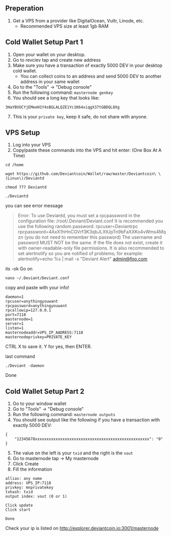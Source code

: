 ## Preperation

1. Get a VPS from a provider like DigitalOcean, Vultr, Linode, etc. 
   - Recommended VPS size at least 1gb RAM    


## Cold Wallet Setup Part 1

1. Open your wallet on your desktop.
2. Go to revciev tap and create new address
3. Make sure you have a transaction of exactly 5000 DEV in your desktop cold wallet.
    * You can collect coins to an address and send 5000 DEV to another address in your same wallet
4. Go to the "Tools" -> "Debug console"
5. Run the following command: `masternode genkey`
6. You should see a long key that looks like:
```
3HaYBVUCYjEMeeH1Y4sBGLALQZE1Yc1K64xiqgX37tGBDQL8Xg
```  

7. This is your `private key`, keep it safe, do not share with anyone.



## VPS Setup

1. Log into your VPS   
2. Copy/paste these commands into the VPS and hit enter: (One Box At A Time)
```
cd /home
```
```
wget https://github.com/Deviantcoin/Wallet/raw/master/Deviantcoin\ \(Linux\)/Deviantd
```
```
chmod 777 Deviantd
```
```
./Deviantd
```
you can see error message

>Error: To use Deviantd, you must set a rpcpassword in the configuration file:
>/root/.Deviant/Deviant.conf
>It is recommended you use the following random password:
>rpcuser=Deviantrpc
>rpcpassword=4AxX1hHnCGVrf3K3qbJLXtUpTn9bFaXXKo4vWms4Mqzn
>(you do not need to remember this password)
>The username and password MUST NOT be the same.
>If the file does not exist, create it with owner-readable-only file permissions.
>It is also recommended to set alertnotify so you are notified of problems;
>for example: alertnotify=echo %s | mail -s "Deviant Alert" admin@foo.com

its -ok
Go on

```
nano ~/.Deviant/Deviant.conf
```

copy and paste with your info!

```
daemon=1
rpcuser=anythingyouwant
rpcpassword=anythingyouwant
rpcallowip=127.0.0.1
port=7118
masternode=1
server=1
listen=1
masternodeaddr=VPS_IP_AADRESS:7118
masternodeprivkey=PRIVATE_KEY
```

CTRL X to save it. Y for yes, then ENTER.

last command
```
./Deviant -daemon
```
Done

## Cold Wallet Setup Part 2 

1. Go to your window wallet   
2. Go to "Tools" -> "Debug console"
3. Run the following command: `masternode outputs`
4. You should see output like the following if you have a transaction with exactly 5000 DEV:
```
{
    "12345678xxxxxxxxxxxxxxxxxxxxxxxxxxxxxxxxxxxxxxxxxxxxxxxxxx": "0"
}
```
5. The value on the left is your `txid` and the right is the `vout`
6. Go to masternode tap -> My masternode
7. Click Create
8. Fill the information
```
allias: any name
address: VPS_IP:7118
privkey: mnprivatekey
txhash: txid
output index: vout (0 or 1)

Click update
Click start

Done
```
Check your ip is listed on http://explorer.deviantcoin.io:3001/masternode 


